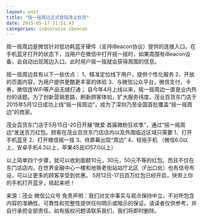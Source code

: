 ```yaml
---
layout: post
title: "摇一摇周边正式登陆茂业百货"
date: 2015-05-17 11:51:43
categories: indoorwise ibeacon
---
```

<div class="asb asb-post asb-post-01"></div>
 
<div class="rich_media_content" id="js_content">
摇一摇周边是微信针对低功耗蓝牙硬件（支持iBeacon协议）提供的连接入口。在手机蓝牙打开的状态下，当用户在微信中打开摇一摇时，如果周围有iBeacon设备，会自动出现周边入口。此时用户摇一摇就会获得周围的信息。

摇一摇周边具有以下一些优点：
1、精准定位线下用户，提供个性化服务
2、开放的页面内容，为用户提供更酷更丰富的体验
3、与微信公众平台，微信支付，卡券，微信连WiFi等产品无缝打通；
自今年4月上线以来，摇一摇周边一直是业内热炒的话题。为了创新营销思路，刷新顾客体验，扩大服务纬度。茂业百货东门店于2015年5月12日成功上线“摇一摇周边”，成为了深圳乃至全国首批覆盖“摇一摇周边”的商家。

茂业百货东门店于5月15日-20日开展“微爱·首届微粉狂欢季”，通过“摇一摇周边”发送百万红包。顾客在茂业百货东门店店内以及外围临近区域只需要
1、打开手机蓝牙
2、打开微信摇一摇
3、待屏幕出现“周边”
4、轻摇手机
（微信6.0以上，安卓手机4.3以上，苹果4S且IOS7.0以上）

以上简单四个步骤，就可以收到面额10元，30元，50元不等的红包。而且不仅在东门店店内，在世界金融中心一楼和地铁老街站站厅北区（F出口处）也有信号布设，可以让更多的顾客享受到优惠。
5月12日-17日百万红包已经开启，快带上你的手机打开蓝牙，摇起来吧！



来源：茂业 微信公众号
免责声明：我们对文中事实与观点保持中立，不对所包含内容的准确性、可靠性和完整性提供任何明示或暗示的保证。请读者仅供参考，并自行承担全部责任。如有版权问题请联系我们，我们将即时删除。
</div>